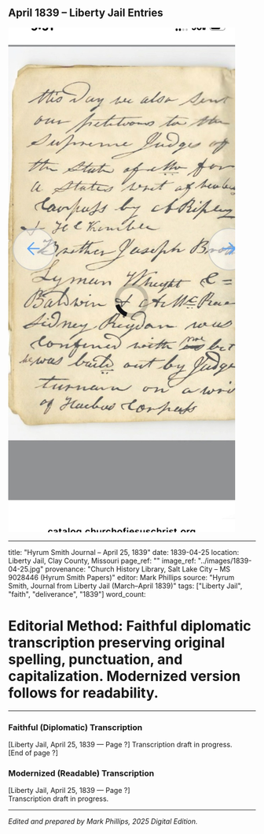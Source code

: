 ## April 1839 – Liberty Jail Entries

![Manuscript page thumbnail](../images/1839-04-25.jpg)

---
title: "Hyrum Smith Journal – April 25, 1839"
date: 1839-04-25
location: Liberty Jail, Clay County, Missouri
page_ref: ""
image_ref: "../images/1839-04-25.jpg"
provenance: "Church History Library, Salt Lake City – MS 9028446 (Hyrum Smith Papers)"
editor: Mark Phillips
source: "Hyrum Smith, Journal from Liberty Jail (March–April 1839)"
tags: ["Liberty Jail", "faith", "deliverance", "1839"]
word_count:
# Editorial Method: Faithful diplomatic transcription preserving original spelling, punctuation, and capitalization. Modernized version follows for readability.
---

### Faithful (Diplomatic) Transcription
[Liberty Jail, April 25, 1839 — Page ?]
Transcription draft in progress.  
[End of page ?]

### Modernized (Readable) Transcription
[Liberty Jail, April 25, 1839 — Page ?]  
Transcription draft in progress.

---
*Edited and prepared by Mark Phillips, 2025 Digital Edition.*
